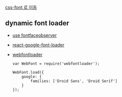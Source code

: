 [css-font 로 이동](./2020-12-21-css-font.md)

## dynamic font loader

-   [use fontfaceobserver](https://github.com/vercel/next.js/issues/512#issuecomment-322026199)

-   [react-google-font-loader](https://github.com/jakewtaylor/react-google-font-loader)

-   [webfontloader](https://github.com/typekit/webfontloader)

    ```
    var WebFont = require('webfontloader');

    WebFont.load({
        google: {
            families: ['Droid Sans', 'Droid Serif']
        }
    });
    ```
